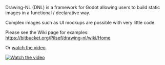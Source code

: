 Drawing-NL (DNL) is a framework for Godot allowing users to build static images in a functional / declarative way.

Complex images such as UI mockups are possible with very little code.

Please see the Wiki page for examples:
https://bitbucket.org/Pilsef/drawing-nl/wiki/Home

Or [watch the video](http://youtu.be/ZGIs2n8PU1A).

[![Watch the video](https://i9.ytimg.com/vi_webp/ZGIs2n8PU1A/mqdefault.webp?v=6727f2ec&sqp=CODkn7kG&rs=AOn4CLC_-1Vl2_9xgaLznMgtECeyYQcw6g)](https://youtu.be/ZGIs2n8PU1A)